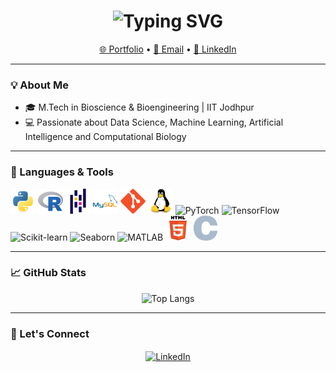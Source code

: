 <h1 align="center">
  <img src="https://readme-typing-svg.herokuapp.com?font=Fira+Code&size=30&duration=3000&pause=1000&color=36BCF7&center=true&vCenter=true&multiline=true&width=500&lines=👋+Hi%2C+I'm+Rupanjali+Singh;🚀+Research+Engineer+%7C+Bioinformatics+%7C+AI+%7C+ML" alt="Typing SVG"/>
</h1>

<p align="center">
  <a href="https://irupanjali.github.io/Portfolio/" target="_blank">🌐 Portfolio</a> • 
  <a href="mailto:rupanjalisingh10@gmail.com">📧 Email</a> • 
  <a href="https://linkedin.com/in/rupanjali-s-868a97209" target="_blank">💼 LinkedIn</a>
</p>

---

### 💡 About Me

- 🎓 M.Tech in Bioscience & Bioengineering | IIT Jodhpur  
- 💻 Passionate about Data Science, Machine Learning, Artificial Intelligence and Computational Biology  

---

### 🔧 Languages & Tools

<p align="left">
  <img src="https://raw.githubusercontent.com/devicons/devicon/master/icons/python/python-original.svg" alt="Python" width="40"/>
  <img src="https://raw.githubusercontent.com/devicons/devicon/master/icons/r/r-original.svg" alt="R" width="40"/>
  <img src="https://raw.githubusercontent.com/devicons/devicon/master/icons/pandas/pandas-original.svg" alt="Pandas" width="40"/>
  <img src="https://raw.githubusercontent.com/devicons/devicon/master/icons/mysql/mysql-original-wordmark.svg" alt="MySQL" width="40"/>
  <img src="https://raw.githubusercontent.com/devicons/devicon/master/icons/git/git-original.svg" alt="Git" width="40"/>
  <img src="https://raw.githubusercontent.com/devicons/devicon/master/icons/linux/linux-original.svg" alt="Linux" width="40"/>
  <img src="https://www.vectorlogo.zone/logos/pytorch/pytorch-icon.svg" alt="PyTorch" width="40"/>
  <img src="https://www.vectorlogo.zone/logos/tensorflow/tensorflow-icon.svg" alt="TensorFlow" width="40"/>
  <img src="https://upload.wikimedia.org/wikipedia/commons/0/05/Scikit_learn_logo_small.svg" alt="Scikit-learn" width="40"/>
  <img src="https://seaborn.pydata.org/_images/logo-mark-lightbg.svg" alt="Seaborn" width="40"/>
  <img src="https://upload.wikimedia.org/wikipedia/commons/2/21/Matlab_Logo.png" alt="MATLAB" width="40"/>
  <img src="https://raw.githubusercontent.com/devicons/devicon/master/icons/html5/html5-original-wordmark.svg" alt="HTML5" width="40"/>
  <img src="https://raw.githubusercontent.com/devicons/devicon/master/icons/c/c-original.svg" alt="C" width="40"/>
</p>

---

### 📈 GitHub Stats

<p align="center">
  <img src="https://github-readme-stats.vercel.app/api/top-langs/?username=irupanjali&layout=compact&langs_count=10" alt="Top Langs" height="180"/>
</p>

---

### 🤝 Let's Connect

<p align="center">
  <a href="https://linkedin.com/in/rupanjali-s-868a97209" target="_blank">
    <img align="center" src="https://raw.githubusercontent.com/rahuldkjain/github-profile-readme-generator/master/src/images/icons/Social/linked-in-alt.svg" alt="LinkedIn" height="30" width="40" />
  </a>
</p>



